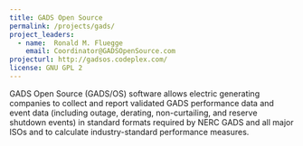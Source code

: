 ```yaml
---
title: GADS Open Source
permalink: /projects/gads/
project_leaders:
  - name:  Ronald M. Fluegge
    email: Coordinator@GADSOpenSource.com
projecturl: http://gadsos.codeplex.com/
license: GNU GPL 2
---
```

GADS Open Source (GADS/OS) software allows electric generating companies to collect and report validated GADS performance data and event data (including outage, derating, non-curtailing, and reserve shutdown events) in standard formats required by NERC GADS and all major ISOs and to calculate industry-standard performance measures.